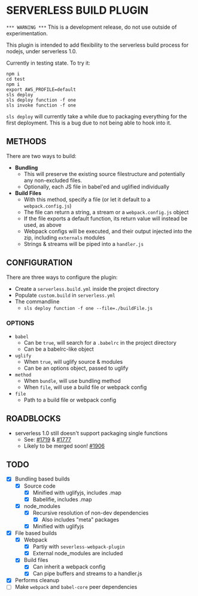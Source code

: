 # SERVERLESS BUILD PLUGIN

`*** WARNING ***` This is a development release, do not use outside of experimentation.

This plugin is intended to add flexibility to the serverless build process for nodejs, under serverless 1.0.

Currently in testing state. To try it:
```
npm i
cd test
npm i
export AWS_PROFILE=default
sls deploy
sls deploy function -f one
sls invoke function -f one
```
`sls deploy` will currently take a while due to packaging everything for the first deployment.
This is a bug due to not being able to hook into it.


## METHODS

There are two ways to build:
- **Bundling**
    - This will preserve the existing source filestructure and potentially any non-excluded files.
    - Optionally, each JS file in babel'ed and uglified individually
- **Build Files**
    - With this method, specify a file (or let it default to a `webpack.config.js`)
    - The file can return a string, a stream or a `webpack.config.js` object
    - If the file exports a default function, its return value will instead be used, as above
    - Webpack configs will be executed, and their output injected into the zip, including `externals` modules
    - Strings & streams will be piped into a `handler.js`

## CONFIGURATION

There are three ways to configure the plugin:
- Create a `serverless.build.yml` inside the project directory
- Populate `custom.build` in `serverless.yml`
- The commandline
    - `sls deploy function -f one --file=./buildFile.js`

### OPTIONS
- `babel`
    - Can be `true`, will search for a `.babelrc` in the project directory
    - Can be a babelrc-like object
- `uglify`
    - When `true`, will uglify source & modules
    - Can be an options object, passed to uglify
- `method`
    - When `bundle`, will use bundling method
    - When `file`, will use a build file or webpack config
- `file`
    - Path to a build file or webpack config

## ROADBLOCKS
- serverless 1.0 still doesn't support packaging single functions
    - See: [#1719](https://github.com/serverless/serverless/issues/1719) & [#1777](https://github.com/serverless/serverless/issues/1777)
    - Likely to be merged soon! [#1906](https://github.com/serverless/serverless/pull/1906)

## TODO
- [x] Bundling based builds
    - [x] Source code
        - [x] Minified with uglifyjs, includes .map
        - [x] Babelifie, includes .map
    - [x] node_modules
        - [x] Recursive resolution of non-dev dependencies
            - [x] Also includes "meta" packages
        - [x] Minified with uglifyjs
- [x] File based builds
    - [x] Webpack
        - [x] Partiy with `severless-webpack-plugin`
        - [x] External node_modules are included
    - [x] Build files
        - [x] Can inherit a webpack config
        - [x] Can pipe buffers and streams to a handler.js
- [x] Performs cleanup
- [ ] Make `webpack` and `babel-core` peer dependencies
